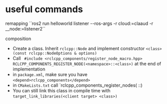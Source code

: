# useful commands
remapping 
´´ros2 run helloworld listener --ros-args -r cloud:=claaud -r __node:=listener2´´

composition
- Create a class. Inherit `rclcpp::Node` and implement constructor `<class>(const rclcpp::NodeOptions & options)`
- Call ` #include <rclcpp_components/register_node_macro.hpp>
RCLCPP_COMPONENTS_REGISTER_NODE(<namespace>::<class>)` at the end of implementation
- in `package.xml`, make sure you have `<depend>rclcpp_components</depend>`
- in `CMakeLists.txt` call `rclcpp_components_register_nodes(<target> <namespace>::<class>)
- You can still link this class in compile time with `target_link_libraries(<client target> <class>)`
